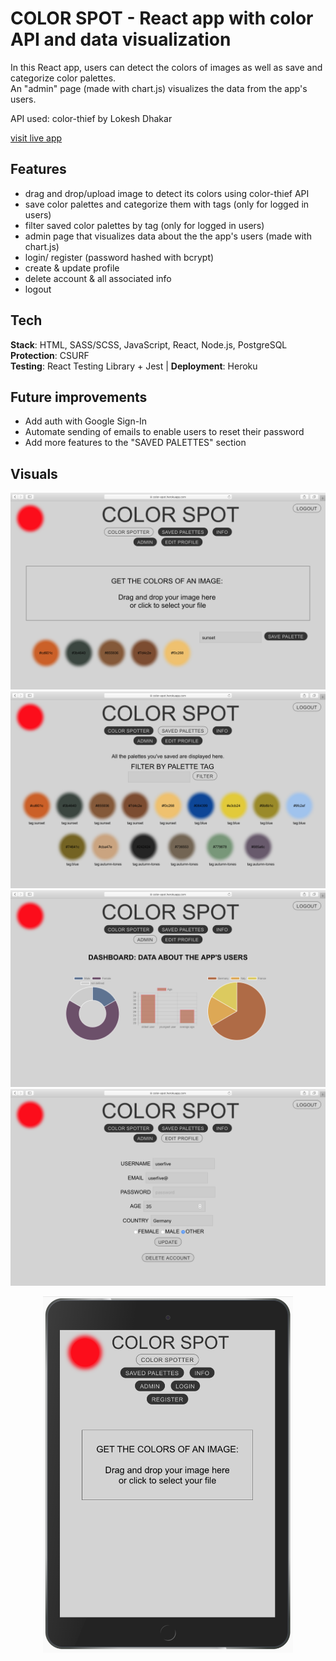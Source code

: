 # COLOR SPOT - React app with color API and data visualization

In this React app, users can detect the colors of images as well as save and categorize color palettes. <br />
An "admin" page (made with chart.js) visualizes the data from the app's users. <br />

API used: color-thief by Lokesh Dhakar

[visit live app](https://color-spot.herokuapp.com)

## Features

-   drag and drop/upload image to detect its colors using color-thief API
    <br />
-   save color palettes and categorize them with tags (only for logged in users)
    <br />
-   filter saved color palettes by tag (only for logged in users)
    <br />
-   admin page that visualizes data about the the app's users (made with chart.js)
    <br />
-   login/ register (password hashed with bcrypt)
    <br />
-   create & update profile
    <br />
-   delete account & all associated info
    <br />
-   logout

## Tech

**Stack**: HTML, SASS/SCSS, JavaScript, React, Node.js, PostgreSQL <br />
**Protection**: CSURF <br />
**Testing**: React Testing Library + Jest | **Deployment**: Heroku

## Future improvements

-   Add auth with Google Sign-In
-   Automate sending of emails to enable users to reset their password
-   Add more features to the "SAVED PALETTES" section

## Visuals

![screenshot](readMe/screenshot_1.png)
![screenshot](readMe/screenshot_2.png)
![screenshot](readMe/screenshot_3.png)
![screenshot](readMe/screenshot_4.png)

<p align="center">
<img width="400" height="570" src="readMe/mobile.png">
</p>
